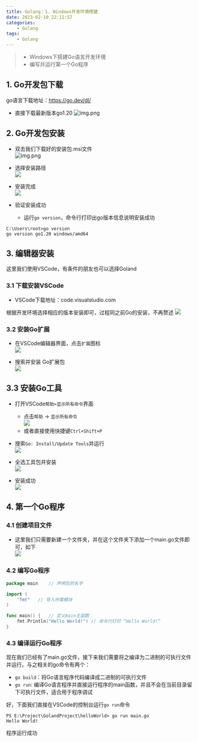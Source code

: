 ```yaml
---
title: Golang：1. Windows开发环境搭建
date: 2023-02-10 22:11:57
categories:
    - Golang
tags:
    - Golang
---
```

> * Windows下搭建Go语言开发环境<br>
> * 编写并运行第一个Go程序
<!-- more -->
## 1. Go开发包下载
go语言下载地址：https://go.dev/dl/
* 直接下载最新版本go1.20
![img.png](../images/Golang-1/2023-02-10_233804.png)

## 2. Go开发包安装
* 双击我们下载好的安装包.msi文件<br>
![img.png](../images/Golang-1/img.png)


* 选择安装路径<br>
    ![](../images/Golang-1/2023-02-11_114843.png)


* 安装完成<br>
![](../images/Golang-1/2023-02-11_115153.png)


* 验证安装成功
  * 运行`go version`，命令行打印出go版本信息说明安装成功
```shell
C:\Users\root>go version
go version go1.20 windows/amd64
```

## 3. 编辑器安装
这里我们使用VSCode，有条件的朋友也可以选择Goland
### 3.1 下载安装VSCode
* VSCode下载地址：code.visualstudio.com<br>

根据开发环境选择相应的版本安装即可，过程同之前Go的安装，不再赘述
![](../images/Golang-1/2023-02-11_120156.png)

### 3.2 安装Go扩展
* 在VSCode编辑器界面，点击`扩展`图标<br>
![](../images/Golang-1/2023-02-11_120643.png)

* 搜索并安装 Go扩展包<br>
![](../images/Golang-1/2023-02-11_120838.png)

## 3.3 安装Go工具
* 打开VSCode`帮助>显示所有命令`界面
  * 点击`帮助` -> `显示所有命令`<br>
  ![](../images/Golang-1/2023-02-11_121838.png)
  * 或者直接使用快捷键`Ctrl+Shift+P`


* 搜索`Go: Install/Update Tools`并运行<br>
![](../images/Golang-1/2023-02-11_122434.png)


* 全选工具包并安装<br>
![](../images/Golang-1/2023-02-11_122650.png)

* 安装成功<br>
![](../images/Golang-1/2023-02-11_122916.png)

## 4. 第一个Go程序
### 4.1 创建项目文件
* 这里我们只需要新建一个文件夹，并在这个文件夹下添加一个main.go文件即可，如下<br>
![](../images/Golang-1/2023-02-11_125114.png)

### 4.2 编写Go程序
```go
package main	// 声明包的名字

import (
	"fmt"	// 导入所需模块
)

func main() {	// 定义main主函数
	fmt.Println("Hello World!")	// 命令行打印 “Hello World!”
}

```

### 4.3 编译运行Go程序
现在我们已经有了main.go文件，接下来我们需要将之编译为二进制的可执行文件并运行。与之相关的go命令有两个：
* `go build`：将Go语言程序代码编译成二进制的可执行文件
* `go run`: 编译Go语言程序并直接运行程序的main函数，并且不会在当前目录留下可执行文件，适合用于程序调试

好，下面我们直接在VSCode的控制台运行`go run`命令
```shell
PS E:\Project\GolandProject\helloWorld> go run main.go    
Hello World!
```
程序运行成功
